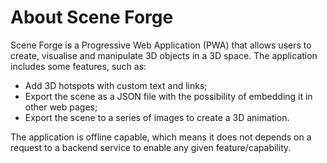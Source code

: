 # About Scene Forge

Scene Forge is a Progressive Web Application (PWA) that allows users to
create, visualise and manipulate 3D objects in a 3D space. The application
includes some features, such as:

 - Add 3D hotspots with custom text and links;
 - Export the scene as a JSON file with the possibility of embedding it in
   other web pages;
 - Export the scene to a series of images to create a 3D animation.

The application is offline capable, which means it does not depends on a
request to a backend service to enable any given feature/capability.
